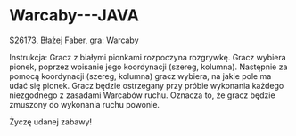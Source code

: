 # Warcaby---JAVA
S26173, Błażej Faber, gra: Warcaby

Instrukcja: 
	Gracz z białymi pionkami rozpoczyna rozgrywkę. Gracz wybiera pionek, poprzez wpisanie jego koordynacji
(szereg, kolumna). Następnie za pomocą koordynacji (szereg, kolumna) gracz wybiera, na jakie pole ma udać się pionek.
Gracz będzie ostrzegany przy próbie wykonania każdego niezgodnego z zasadami Warcabów ruchu. Oznacza to, że gracz
będzie zmuszony do wykonania ruchu powonie.

Życzę udanej zabawy!
